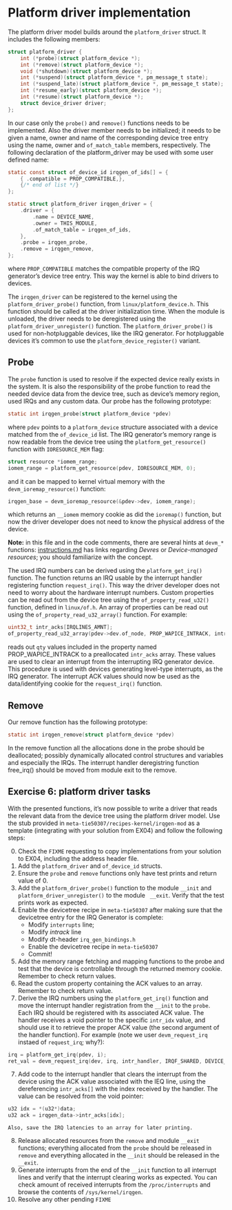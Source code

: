 # Platform driver implementation

The platform driver model builds around the `platform_driver` struct. It includes the following members: 

```C
struct platform_driver {
	int (*probe)(struct platform_device *);
	int (*remove)(struct platform_device *);
	void (*shutdown)(struct platform_device *);
	int (*suspend)(struct platform_device *, pm_message_t state);
	int (*suspend_late)(struct platform_device *, pm_message_t state);
	int (*resume_early)(struct platform_device *);
	int (*resume)(struct platform_device *);
	struct device_driver driver;
};
```

In our case only the `probe()` and `remove()` functions needs to be implemented. Also the driver member needs to be initialized; it needs to be given a name, owner and name of the corresponding device tree entry using the name, owner and `of_match_table` members, respectively.
The following declaration of the platform_driver may be used with some user defined name:

```C
static const struct of_device_id irqgen_of_ids[] = {
	{ .compatible = PROP_COMPATIBLE,},
	{/* end of list */}
};

static struct platform_driver irqgen_driver = {
	.driver = {
		.name = DEVICE_NAME,
		.owner = THIS_MODULE,
		.of_match_table = irqgen_of_ids,
	},
	.probe = irqgen_probe,
	.remove = irqgen_remove,
};
```

where `PROP_COMPATIBLE` matches the compatible property of the IRQ generator’s device tree entry. This way the kernel is able to bind drivers to devices.

The `irqgen_driver` can be registered to the kernel using the `platform_driver_probe()` function, from `linux/platform_device.h`. This function should be called at the driver initialization time. When the module is unloaded, the driver needs to be deregistered using the `platform_driver_unregister()` function. The `platform_driver_probe()` is used for non-hotpluggable devices, like the IRQ generator. For hotpluggable devices it’s common to use the `platform_device_register()` variant.

## Probe

The `probe` function is used to resolve if the expected device really exists in the system. It is also the responsibility of the probe function to read the needed device data from the device tree, such as device’s memory region, used IRQs and any custom data. Our probe has the following prototype:

```C
static int irqgen_probe(struct platform_device *pdev)
```

where `pdev` points to a `platform_device` structure associated with a device matched from the `of_device_id` list. The IRQ generator’s memory range is now readable from the device tree using the `platform_get_resource()` function with `IORESOURCE_MEM` flag:

```C
struct resource *iomem_range;
iomem_range = platform_get_resource(pdev, IORESOURCE_MEM, 0);
```

and it can be mapped to kernel virtual memory with the `devm_ioremap_resource()` function:

```C
irqgen_base = devm_ioremap_resource(&pdev->dev, iomem_range);
```

which returns an `__iomem` memory cookie as did the `ioremap()` function, but now the driver developer does not need to know the physical address of the device.

**Note:** in this file and in the code comments, there are several hints at `devm_*` functions: [instructions.md](instructions.md) has links regarding *Devres* or *Device-managed resources*; you should familiarize with the concept.

The used IRQ numbers can be derived using the `platform_get_irq()` function. The function returns an IRQ usable by the interrupt handler registering function `request_irq()`. This way the driver developer does not need to worry about the hardware interrupt numbers.
Custom properties can be read out from the device tree using the `of_property_read_u32()` function, defined in `linux/of.h`. An array of properties can be read out using the `of_property_read_u32_array()` function. For example:

```C
uint32_t intr_acks[IRQLINES_AMNT];
of_property_read_u32_array(pdev->dev.of_node, PROP_WAPICE_INTRACK, intr_acks, qty);
```

reads out `qty` values included in the property named PROP_WAPICE_INTRACK to a preallocated `intr_acks` array. These values are used to clear an interrupt from the interrupting IRQ generator device. This procedure is used with devices generating level-type interrupts, as the IRQ generator.
The interrupt ACK values should now be used as the data/identifying cookie for the `request_irq()` function.

##  Remove
Our remove function has the following prototype:

```C
static int irqgen_remove(struct platform_device *pdev)
```

In the remove function all the allocations done in the probe should be deallocated; possibly dynamically allocated control structures and variables and especially the IRQs. The interrupt handler deregistring function free_irq() should be moved from module exit to the remove.

## Exercise 6: platform driver tasks

With the presented functions, it’s now possible to write a driver that reads the relevant data from the device tree using the platform driver model. Use the stub provided in `meta-tie50307/recipes-kernel/irqgen-mod` as a template (integrating with your solution from EX04) and follow the following steps:

0. Check the `FIXME` requesting to copy implementations from your solution to EX04, including the address header file.
1. Add the `platform_driver` and `of_device_id` structs.
2. Ensure the `probe` and `remove` functions only have test prints and return value of 0.
3. Add the `platform_driver_probe()` function to the module `__init` and `platform_driver_unregister()` to the module ` __exit`. Verify that the test prints work as expected.
4. Enable the devicetree recipe in `meta-tie50307` after making sure that the devicetree entry for the IRQ Generator is complete:
   - Modify `interrupts` line;
   - Modify *intrack* line
   - Modify dt-header `irq_gen_bindings.h`
   - Enable the devicetree recipe in `meta-tie50307`
   - Commit!
4. Add the memory range fetching and mapping functions to the probe and test that the device is controllable through the returned memory cookie. Remember to check return values.
5. Read the custom property containing the ACK values to an array. Remember to check return value.
6. Derive the IRQ numbers using the `platform_get_irq()` function and move the interrupt handler registration from the `__init` to the `probe`. Each IRQ should be registered with its associated ACK value. The handler receives a void pointer to the specific `intr_idx` value, and should use it to retrieve the proper ACK value (the second argument of the handler function). For example (note we user `devm_request_irq` instaed of `request_irq`; why?):

```C
irq = platform_get_irq(pdev, i);
ret_val = devm_request_irq(dev, irq, intr_handler, IRQF_SHARED, DEVICE_NAME, intr_idx[i]);
```

7. Add code to the interrupt handler that clears the interrupt from the device using the ACK value associated with the IEQ line, using the dereferencing `intr_acks[]` with the index received by the handler. The value can be resolved from the void pointer:

```C
u32 idx = *(u32*)data;
u32 ack = irqgen_data->intr_acks[idx];
```

	Also, save the IRQ latencies to an array for later printing.

8. Release allocated resources from the `remove` and module `__exit` functions; everything allocated from the `probe` should be released in `remove` and everything allocated in the `__init` should be released in the `__exit`.
9. Generate interrupts from the end of the `__init` function to all interrupt lines and verify that the interrupt clearing works as expected. You can check amount of received interrupts from the `/proc/interrupts` and browse the contents of `/sys/kernel/irqgen`.
10. Resolve any other pending `FIXME`

